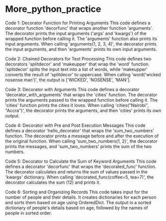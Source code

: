 # More_python_practice
Code 1: Decorator Function for Printing Arguments
This code defines a decorator function 'decorfunc' that wraps another function 'arguments'. The decorator prints the input arguments ('args' and 'kwargs') of the wrapped function before calling it. The 'arguments' function also prints its input arguments. When calling 'arguments(1, 2, 3, 4)', the decorator prints the input arguments, and then 'arguments' prints its own input arguments.

Code 2: Chained Decorators for Text Processing
This code defines two decorators 'splitdecor' and 'makeupper' that wrap the 'word' function. 'splitdecor' splits the input text into a list of words, while 'makeupper' converts the result of 'splitdecor' to uppercase. When calling 'word('wicked nosense man')', the output is ['WICKED', 'NOSENSE', 'MAN'].

Code 3: Decorator with Arguments
This code defines a decorator 'decorator_with_arguments' that wraps the 'cities' function. The decorator prints the arguments passed to the wrapped function before calling it. The 'cities' function prints the cities it loves. When calling 'cities("Nairobi", "Accra")', the decorator prints the arguments, and then 'cities' prints its own output.

Code 4: Decorator with Pre and Post Execution Messages
This code defines a decorator 'hello_decorator' that wraps the 'sum_two_numbers' function. The decorator prints a message before and after the execution of the original function. When calling 'sum_two_numbers(1, 2)', the decorator prints the messages, and 'sum_two_numbers' prints the sum of the two numbers.

Code 5: Decorator to Calculate the Sum of Keyword Arguments
This code defines a decorator 'decorfunc' that wraps the 'decorated_func' function. The decorator calculates and returns the sum of values passed in the 'kwargs' dictionary. When calling 'decorated_func(coffee=5, tea=7)', the decorator calculates the sum (12) and prints it.

Code 6: Sorting and Organizing Records
This code takes input for the number of people and their details. It creates dictionaries for each person and sorts them based on age using OrderedDict. The output is a sorted dictionary of people's details based on age, followed by the names of people in sorted order.
